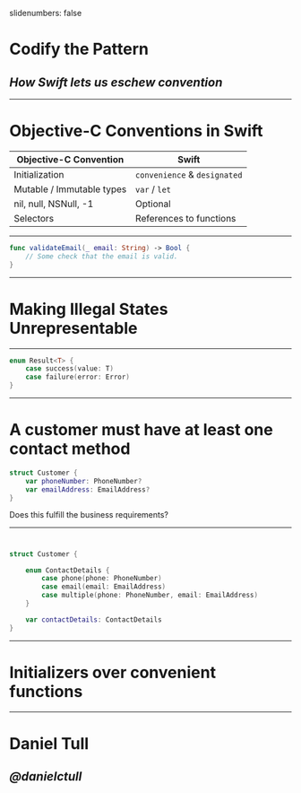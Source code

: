 slidenumbers: false

# **Codify the Pattern**

## *How Swift lets us eschew convention*

---

# Objective-C Conventions in Swift

**Objective-C Convention** | **Swift**
---------------------------|------------------------------------
Initialization             | `convenience` & `designated`
Mutable / Immutable types  | `var` / `let`
nil, null, NSNull, -1      | Optional
Selectors                  | References to functions

---

```swift
func validateEmail(_ email: String) -> Bool {
    // Some check that the email is valid.
}
```

---

# Making Illegal States Unrepresentable

---

```swift
enum Result<T> {
    case success(value: T)
    case failure(error: Error)
}
```

---

# A customer must have at least one contact method

```swift
struct Customer {
    var phoneNumber: PhoneNumber?
    var emailAddress: EmailAddress?
}
```

Does this fulfill the business requirements?

---

#

```swift
struct Customer {

    enum ContactDetails {
        case phone(phone: PhoneNumber)
        case email(email: EmailAddress)
        case multiple(phone: PhoneNumber, email: EmailAddress)
    }

    var contactDetails: ContactDetails
}
```

---

# Initializers over convenient functions



---

# **Daniel Tull**
## *@danielctull*
